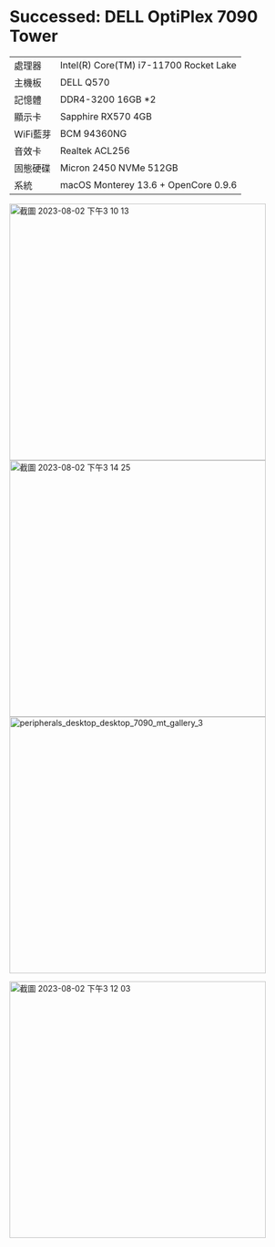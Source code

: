 # Successed: DELL OptiPlex 7090 Tower


<table>
  <tr>
    <td>處理器</td><td>Intel(R) Core(TM) i7-11700 Rocket Lake</td>
  </tr>
  <tr>
    <td>主機板</td><td>DELL Q570</td>
  </tr>
  <tr>  
    <td>記憶體</td><td>DDR4-3200 16GB *2</td>
  </tr>
  <tr>
    <td>顯示卡</td><td>Sapphire RX570 4GB</td>
  </tr>
  <tr>
    <td>WiFi藍芽</td><td>BCM 94360NG</td>
  </tr>
  <tr>
    <td>音效卡</td><td>Realtek ACL256</td>
  </tr>
  <tr>  
    <td>固態硬碟</td><td>Micron 2450 NVMe 512GB</td>
  </tr>
  <tr>
    <td>系統</td><td>macOS Monterey 13.6 + OpenCore 0.9.6</td>
  </tr>  
</table>

<img width="450" alt="截圖 2023-08-02 下午3 10 13" src="https://github.com/michelle0812/DELL-OptiPlex-7090-11700-RX570/assets/79300809/9b1fe9bc-8b20-4165-aed8-767400610424"><br>
<img width="450" alt="截圖 2023-08-02 下午3 14 25" src="https://github.com/michelle0812/DELL-OptiPlex-7090-11700-RX570/assets/79300809/06082b04-ea41-4fa2-bfe7-0d1385ba7b06"><br>
<img width="450" alt="peripherals_desktop_desktop_7090_mt_gallery_3" src="https://user-images.githubusercontent.com/79300809/180198714-5ffb52c7-d09d-489a-bd3d-104be4e3ab3c.jpg"><br>

<img width="450" alt="截圖 2023-08-02 下午3 12 03" src="https://github.com/michelle0812/DELL-OptiPlex-7090-11700-RX570/assets/79300809/250e8a5d-4ae9-415b-b7a0-372786ed84c5">




